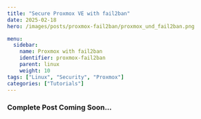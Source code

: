 ```yaml
---
title: "Secure Proxmox VE with fail2ban"
date: 2025-02-18
hero: /images/posts/proxmox-fail2ban/proxmox_und_fail2ban.png

menu:
  sidebar:
    name: Proxmox with fail2ban
    identifier: proxmox-fail2ban
    parent: linux
    weight: 10
tags: ["Linux", "Security", "Proxmox"]
categories: ["Tutorials"]
---
```

### Complete Post Coming Soon...